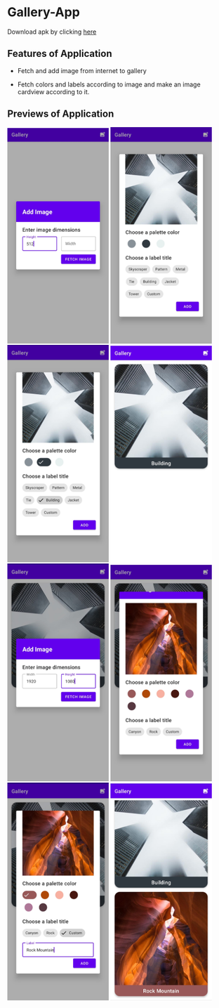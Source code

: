 # Gallery-App

Download apk by clicking [here](https://github.com/patelsneh18/CounterApp/releases/download/1.0/app-debug.apk)

## Features of Application

- Fetch and add image from internet to gallery

- Fetch colors and labels according to image and make an image cardview according to it.

## Previews  of Application

<img title="" src="https://github.com/patelsneh18/storage/blob/main/GalleryApp/WHInput1.jpg" alt="" width="231"> <img title="" src="https://github.com/patelsneh18/storage/blob/main/GalleryApp/ImgInput1.jpg" alt="" width="231"> <img title="" src="https://github.com/patelsneh18/storage/blob/main/GalleryApp/ImgLabelChecked1.jpg" alt="" width="231">
<img title="" src="https://github.com/patelsneh18/storage/blob/main/GalleryApp/Gallery1.jpg" alt="" width="231"> <img title="" src="https://github.com/patelsneh18/storage/blob/main/GalleryApp/WHInput2.jpg" alt="" width="231"> <img title="" src="https://github.com/patelsneh18/storage/blob/main/GalleryApp/ImgInput2.jpg" alt="" width="231">
<img title="" src="https://github.com/patelsneh18/storage/blob/main/GalleryApp/ImgLabelCheck2.jpg" alt="" width="231"> <img title="" src="https://github.com/patelsneh18/storage/blob/main/GalleryApp/Gallery2.jpg" alt="" width="231">
